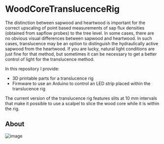 WoodCoreTranslucenceRig
===========

The distinction between sapwood and heartwood is important for the correct upscaling of point based measurements of sap flux densities (obtained from sapflow probes) to the tree level. In some cases, there are no obvious visual differences between sapwood and heartwood. In such cases, translucence may be an option to distinguish the hydraulically active sapwood from the heartwood. If you are lucky, natural light conditions are just fine for that method, but sometimes it can be necessary to get a better control of light for the translucence method.

In this repository I provide:
* 3D printable parts for a translucence rig
* Firmware to use an Arduino to control an LED strip placed within the translucence rig
 
The current version of the translucence rig features slits at 10 mm intervals that make it possible to use a scalpel to slice the wood core while it is within the rig.

## About

![image](https://github.com/stseeger/WoodCoreTranslucenceRig/doc/rigParts)
